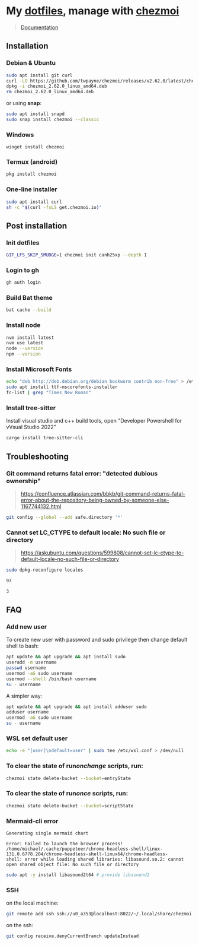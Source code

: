 # My [dotfiles](https://github.com/canh25xp/dotfiles), manage with [chezmoi](https://github.com/twpayne/chezmoi)

> [Documentation](https://www.chezmoi.io/)

## Installation

### Debian & Ubuntu

```sh
sudo apt install git curl
curl -LO https://github.com/twpayne/chezmoi/releases/v2.62.0/latest/chezmoi_2.62.0_linux_amd64.deb
dpkg -i chezmoi_2.62.0_linux_amd64.deb
rm chezmoi_2.62.0_linux_amd64.deb
```

or using **snap**:

```sh
sudo apt install snapd
sudo snap install chezmoi --classic
```

### Windows

```pwsh
winget install chezmoi
```

### Termux (android)

```sh
pkg install chezmoi
```

### One-line installer

```sh
sudo apt install curl
sh -c "$(curl -fsLS get.chezmoi.io)"
```

## Post installation

### Init dotfiles

```sh
GIT_LFS_SKIP_SMUDGE=1 chezmoi init canh25xp --depth 1
```

### Login to gh

```sh
gh auth login
```

### Build Bat theme

```sh
bat cache --build
```

### Install node

```sh
nvm install latest
nvm use latest
node --version
npm --version
```

### Install Microsoft Fonts

```sh
echo "deb http://deb.debian.org/debian bookworm contrib non-free" > /etc/apt/sources.list.d/contrib.list
sudo apt install ttf-mscorefonts-installer
fc-list | grep "Times_New_Roman"
```

### Install tree-sitter

Install visual studio and c++ build tools, open "Developer Powershell for vVsual Studio 2022"

```sh
cargo install tree-sitter-cli
```

## Troubleshooting

### Git command returns fatal error: "detected dubious ownership"

> https://confluence.atlassian.com/bbkb/git-command-returns-fatal-error-about-the-repository-being-owned-by-someone-else-1167744132.html

```sh
git config --global --add safe.directory '*'
```

### Cannot set LC_CTYPE to default locale: No such file or directory

> https://askubuntu.com/questions/599808/cannot-set-lc-ctype-to-default-locale-no-such-file-or-directory

```sh
sudo dpkg-reconfigure locales

97

3
```

## FAQ

### Add new user

To create new user with password and sudo privilege then change default shell to bash:

```sh
apt update && apt upgrade && apt install sudo
useradd -m username
passwd username
usermod -aG sudo username
usermod --shell /bin/bash username
su - username
```

A simpler way:

```sh
apt update && apt upgrade && apt install adduser sudo
adduser username
usermod -aG sudo username
su - username
```

### WSL set default user

```sh
echo -e "[user]\ndefault=user" | sudo tee /etc/wsl.conf > /dev/null
```

### To clear the state of run*onchange* scripts, run:

```sh
chezmoi state delete-bucket --bucket=entryState
```

### To clear the state of run*once* scripts, run:

```sh
chezmoi state delete-bucket --bucket=scriptState
```

### Mermaid-cli error

```
Generating single mermaid chart

Error: Failed to launch the browser process!
/home/michael/.cache/puppeteer/chrome-headless-shell/linux-131.0.6778.204/chrome-headless-shell-linux64/chrome-headless-
shell: error while loading shared libraries: libasound.so.2: cannot open shared object file: No such file or directory
```

```sh
sudo apt -y install libasound2t64 # provide libasound2
```

### SSH

on the local machine:

```sh
git remote add ssh ssh://u0_a353@localhost:8022/~/.local/share/chezmoi
```

on the ssh:

```sh
git config receive.denyCurrentBranch updateInstead
```
